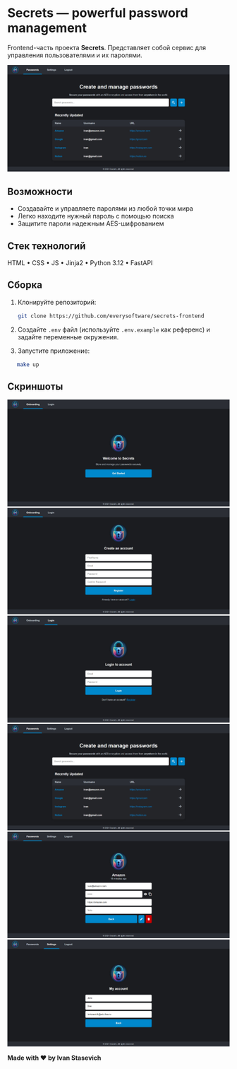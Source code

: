 # Secrets — powerful password management

Frontend-часть проекта **Secrets**. Представляет собой сервис для управления пользователями и их паролями.

![img_6.png](screenshots/img_6.png)

## Возможности
* Создавайте и управляете паролями из любой точки мира
* Легко находите нужный пароль с помощью поиска
* Защитите пароли надежным AES-шифрованием

## Стек технологий

HTML • CSS • JS • Jinja2 • Python 3.12 • FastAPI

## Сборка

1. Клонируйте репозиторий:

    ```bash
    git clone https://github.com/everysoftware/secrets-frontend
    ```
2. Создайте `.env` файл (используйте `.env.example` как референс) и задайте переменные окружения.

3. Запустите приложение:

```bash
   make up
```

## Скриншоты

![img.png](screenshots/img.png)
![img_2.png](screenshots/img_2.png)
![img_1.png](screenshots/img_1.png)
![img_6.png](screenshots/img_6.png)
![img_4.png](screenshots/img_4.png)
![img_7.png](screenshots/img_7.png)

**Made with ❤️ by Ivan Stasevich**
